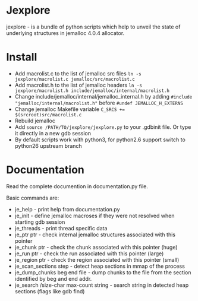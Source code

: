 # Jexplore

jexplore - is a bundle of python scripts which help to unveil the state of underlying structures in jemalloc 4.0.4 allocator.

# Install

* Add macrolist.c to the list of jemalloc src files
```ln -s jexplore/macrolist.c jemalloc/src/macrolist.c```
* Add macrolist.h to the list of jemalloc headers
```ln -s jexplore/macrolist.h include/jemalloc/internal/macrolist.h```
* Change include/jemalloc/internal/jemalloc_internal.h by adding
```#include "jemalloc/internal/macrolist.h"``` before ```#undef JEMALLOC_H_EXTERNS```
* Change jemalloc Makefile variable
```C_SRCS += $(srcroot)src/macrolist.c```
* Rebuild jemalloc
* Add ```source /PATH/TO/jexplore/jexplore.py``` to your .gdbinit file. Or type it directly in a new gdb session
* By default scripts work with python3, for python2.6 support switch to python26 upstream branch

# Documentation

Read the complete documention in documentation.py file.

Basic commands are: 
- je_help - print help from documentation.py
- je_init - define jemalloc macroses if they were not resolved when starting gdb session
- je_threads - print thread specific data
- je_ptr ptr - check internal jemalloc structures associated with this pointer 
- je_chunk ptr - check the chunk associated with this pointer (huge)
- je_run ptr - check the run associated with this pointer (large)
- je_region ptr - check the region associated with this pointer (small)
- je_scan_sections step - detect heap sections in mmap of the process
- je_dump_chunks beg end file - dump chunks to the file from the section identified by beg and end addr.
- je_search /size-char max-count string - search string in detected heap sections (flags like gdb find)
  
